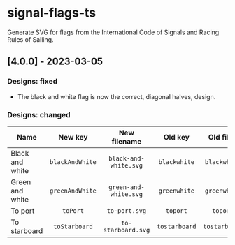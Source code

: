 # signal-flags-ts

Generate SVG for flags from the International Code of Signals and Racing Rules of Sailing.

## [4.0.0] - 2023-03-05

### Designs: fixed

- The black and white flag is now the correct, diagonal halves, design.

### Designs: changed

| Name            |     New key     |     New filename      |    Old key    |   Old filename    |
| --------------- | :-------------: | :-------------------: | :-----------: | :---------------: |
| Black and white | `blackAndWhite` | `black-and-white.svg` | `blackwhite`  | `blackwhite.svg`  |
| Green and white | `greenAndWhite` | `green-and-white.svg` | `greenwhite`  | `greenwhite.svg`  |
| To port         |    `toPort`     |     `to-port.svg`     |   `toport`    |   `toport.svg`    |
| To starboard    |  `toStarboard`  |  `to-starboard.svg`   | `tostarboard` | `tostarboard.svg` |
